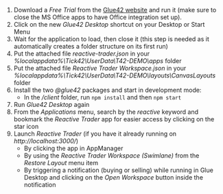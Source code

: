 1. Download a _Free Trial_ from the [Glue42 website](https://glue42.com/) and run it (make sure to close the MS Office apps to have Office integration set up).
2. Click on the new _Glue42 Desktop_ shortcut on your Desktop or Start Menu
3. Wait for the application to load, then close it (this step is needed as it automatically creates a folder structure on its first run)
4. Put the attached file _reactive-trader.json_ in your _%localappdata%\Tick42\UserData\T42-DEMO\apps_ folder
5. Put the attached file _Reactive Trader Workspace.json_ in your _%localappdata%\Tick42\UserData\T42-DEMO\layouts\CanvasLayouts_ folder
6. Install the two _@glue42_ packages and start in development mode:
   - In the _/client_ folder, run `npm install` and then `npm start`
7. Run _Glue42 Desktop_ again
8. From the _Applications_ menu, search by the _reactive_ keyword and bookmark the _Reactive Trader_ app for easier access by clicking on the star icon
9. Launch _Reactive Trader_ (if you have it already running on _http://localhost:3000/_)
   - By clicking the app in AppManager
   - By using the _Reactive Trader Workspace (Swimlane)_ from the _Restore Layout_ menu item
   - By triggering a notification (buying or selling) while running in Glue Desktop and clicking on the _Open Workspace_ button inside the notification
